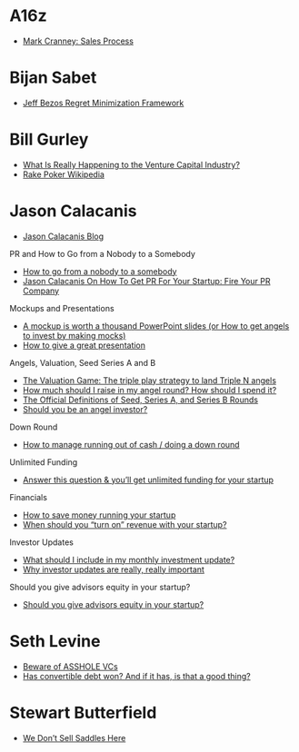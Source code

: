 # A16z
*   [Mark Cranney: Sales Process](https://a16z.files.wordpress.com/2014/05/cranney_salesprocess.jpg) 

# Bijan Sabet
*   [Jeff Bezos Regret Minimization Framework](http://bijansabet.com/post/147533511/jeff-bezos-regret-minimization-framework)

# Bill Gurley
*   [What Is Really Happening to the Venture Capital Industry?](http://abovethecrowd.com/2009/08/24/what-is-really-happening-to-the-venture-capital-industry) 
*   [Rake Poker Wikipedia](https://en.wikipedia.org/wiki/Rake_(poker))

# Jason Calacanis
*   [Jason Calacanis Blog](http://calacanis.com)

PR and How to Go from a Nobody to a Somebody
*   [How to go from a nobody to a somebody](http://calacanis.com/2015/01/12/how-to-go-from-a-nobody-to-a-somebody)
*   [Jason Calacanis On How To Get PR For Your Startup: Fire Your PR Company](http://www.businessinsider.com/2008/8/jason-calacanis-on-how-to-get-pr-for-your-startup-fire-your-pr-company)

Mockups and Presentations
*   [A mockup is worth a thousand PowerPoint slides (or How to get angels to invest by making mocks)](http://calacanis.com/2015/01/06/a-mockup-is-worth-a-thousand-powerpoint-slides)
*   [How to give a great presentation](http://calacanis.com/2015/01/03/how-to-give-a-great-presentation)

Angels, Valuation, Seed Series A and B
*   [The Valuation Game: The triple play strategy to land Triple N angels](http://calacanis.com/2015/01/31/the-valuation-game-the-triple-play-strategy-to-land-triple-n-angels)
*   [How much should I raise in my angel round? How should I spend it?](http://calacanis.com/2015/01/21/how-much-should-i-raise-in-my-angel-round-how-should-i-spend-it)
*   [The Official Definitions of Seed, Series A, and Series B Rounds](http://calacanis.com/2015/01/18/the-official-definitions-of-seed-series-a-and-series-b-rounds)
*   [Should you be an angel investor?](http://calacanis.com/2015/01/09/should-you-be-an-angel-investor)

Down Round
*   [How to manage running out of cash / doing a down round](http://calacanis.com/2015/02/10/how-to-manage-running-out-of-cash-doing-a-down-round)

Unlimited Funding
*   [Answer this question & you’ll get unlimited funding for your startup](http://calacanis.com/2015/02/04/answer-this-question-youll-get-unlimited-funding-for-your-startup)

Financials
*   [How to save money running your startup](http://calacanis.com/2015/02/11/how-to-save-money-running-your-startup)
*   [When should you “turn on” revenue with your startup?](http://calacanis.com/2015/02/07/when-should-you-turn-on-revenue-with-your-startup)

Investor Updates
*   [What should I include in my monthly investment update?](http://calacanis.com/2015/01/24/what-should-i-include-in-my-monthly-investment-update)
*   [Why investor updates are really, really important](http://calacanis.com/2015/01/23/why-investor-updates-are-really-really-important)

Should you give advisors equity in your startup?
*   [Should you give advisors equity in your startup?](http://calacanis.com/2015/01/26/should-you-give-advisors-equity-in-your-startup)

# Seth Levine
*   [Beware of ASSHOLE VCs](http://www.sethlevine.com/wp/2011/07/beware-of-asshole-vcs)
*   [Has convertible debt won? And if it has, is that a good thing?](http://www.sethlevine.com/wp/2010/08/has-convertible-debt-won-and-if-it-has-is-that-a-good-thing)

# Stewart Butterfield
*   [We Don’t Sell Saddles Here](https://medium.com/@stewart/we-dont-sell-saddles-here-4c59524d650d)
